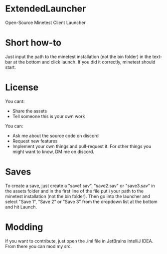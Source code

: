 # ExtendedLauncher
Open-Source Minetest Client Launcher

# Short how-to
Just input the path to the minetest installation (not the bin folder) in the text-bar at the bottom and click launch. If you did it correctly, minetest should start.

# License
You cant: 
- Share the assets
- Tell someone this is your own work

You can:
- Ask me about the source code on discord
- Request new features
- Implement your own things and pull-request it.
For other things you might want to know, DM me on discord.

# Saves
To create a save, just create a "save1.sav", "save2.sav" or "save3.sav" in the assets folder and in the first line of the file put i your path to the minetest installation (not the bin folder). Then go into the launcher and select "Save 1", "Save 2" or "Save 3" from the dropdown list at the bottom and hit Launch.

# Modding
If you want to contribute, just open the .iml file in JetBrains IntelliJ IDEA. From there you can mod my src.
